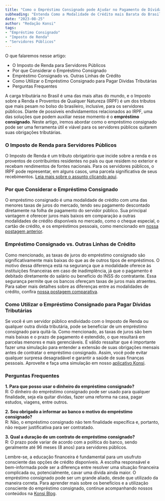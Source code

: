 ```yaml
---
title: "Como o Empréstimo Consignado pode Ajudar no Pagamento de Dívidas do Imposto de Renda"
subheading: "Entenda Como a Modalidade de Crédito mais Barata do Brasil pode ser uma Aliada no pagamento de Dívidas Tributárias"
date: "2023-08-25"
author: "Redação Konsi"
tags:
- "Empréstimo Consignado"
- "Imposto de Renda"
- "Servidores Públicos"
---
```


O que falaremos nesse artigo:
- O Imposto de Renda para Servidores Públicos
- Por que Considerar o Empréstimo Consignado
- Empréstimo Consignado vs. Outras Linhas de Crédito
- Como Utilizar o Empréstimo Consignado para Pagar Dívidas Tributárias
- Perguntas Frequentes

A carga tributária no Brasil é uma das mais altas do mundo, e o Imposto sobre a Renda e Proventos de Qualquer Natureza (IRPF) é um dos tributos que mais pesam no bolso do brasileiro, inclusive, para os servidores públicos. Diante de possíveis endividamentos relacionados ao IRPF, uma das soluções que podem auxiliar nesse momento é o **empréstimo consignado**. Neste artigo, iremos abordar como o empréstimo consignado pode ser uma ferramenta útil e viável para os servidores públicos quitarem suas obrigações tributárias.

### O Imposto de Renda para Servidores Públicos

O Imposto de Renda é um tributo obrigatório que incide sobre a renda e os proventos de contribuintes residentes no país ou que residem no exterior e recebam rendimentos de fontes nacionais. Para os servidores públicos, o IRPF pode representar, em alguns casos, uma parcela significativa de seus recebimentos. [Leia mais sobre o assunto clicando aqui](https://konsi.com.br/postagens/o-que-é-e-como-funciona-o-imposto-de-renda-para-servidores-publicos).

### Por que Considerar o Empréstimo Consignado

O empréstimo consignado é uma modalidade de crédito com uma das menores taxas de juros do mercado, tendo seu pagamento descontado diretamente na folha de pagamento do servidor público. Sua principal vantagem é oferecer juros mais baixos em comparação a outras modalidades de crédito disponíveis no mercado, como o cheque especial, o cartão de crédito, e os empréstimos pessoais, como mencionado em [nossa postagem anterior](https://konsi.com.br/postagens/vantagens-do-empréstimo-consignado). 

### Empréstimo Consignado vs. Outras Linhas de Crédito

Como mencionado, as taxas de juros do empréstimo consignado são significativamente mais baixas do que as de outros tipos de empréstimos. O motivo dessa diferença está na segurança que a modalidade oferece às instituições financeiras em caso de inadimplência, já que o pagamento é debitado diretamente do salário ou benefício do INSS do contratante. Essa segurança permite que os bancos ofereçam taxas de juros mais atraentes. Para saber mais detalhes sobre as diferenças entre as modalidades de crédito, confira [nossa postagem comparativa](https://konsi.com.br/postagens/empréstimo-consignado-vs-empréstimo-pessoal-qual-escolher-como-servidor-público). 

### Como Utilizar o Empréstimo Consignado para Pagar Dívidas Tributárias

Se você é um servidor público endividado com o Imposto de Renda ou qualquer outra dívida tributária, pode se beneficiar de um empréstimo consignado para quitá-la. Como mencionado, as taxas de juros são bem mais baixas e o prazo de pagamento é estendido, o que resultará em parcelas menores e mais gerenciáveis. É válido ressaltar que é importante fazer uma simulação para entender a extensão de suas obrigações mensais antes de contratar o empréstimo consignado. Assim, você pode evitar qualquer surpresa desagradável e garantir a saúde de suas finanças pessoais. Aproveite e faça uma simulação em nosso [aplicativo Konsi](https://konsi.com.br/app). 

### Perguntas Frequentes

**1. Para que posso usar o dinheiro do empréstimo consignado?**  
R: O dinheiro do empréstimo consignado pode ser usado para qualquer finalidade, seja ela quitar dívidas, fazer uma reforma na casa, pagar estudos, viagens, entre outros.

**2. Sou obrigado a informar ao banco o motivo do empréstimo consignado?**  
R: Não, o empréstimo consignado não tem finalidade específica e, portanto, não requer justificativa para ser contratado.

**3. Qual a duração de um contrato de empréstimo consignado?**  
R: O prazo pode variar de acordo com a política do banco, sendo geralmente até 96 meses (8 anos) para servidores públicos. 

Lembre-se, a educação financeira é fundamental para um usufruto consciente das opções de crédito disponíveis. A escolha responsável e bem-informada pode ser a diferença entre resolver uma situação financeira complicada ou, potencialmente, cavar uma dívida ainda maior. O empréstimo consignado pode ser um grande aliado, desde que utilizado da maneira correta. Para aprender mais sobre os benefícios e a utilização consciente do empréstimo consignado, continue acompanhando nossos conteúdos na [Konsi Blog](https://konsi.com.br/postagens).